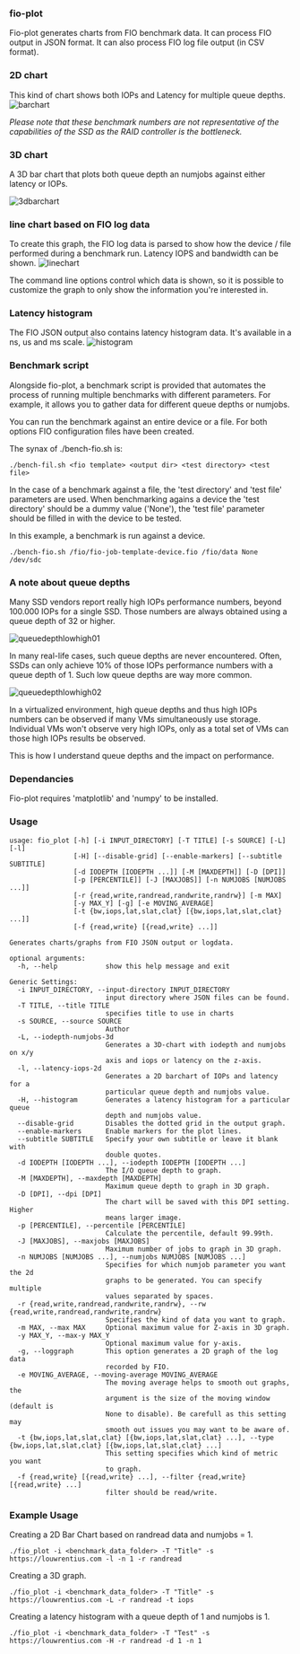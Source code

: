 ### fio-plot
Fio-plot generates charts from FIO benchmark data. It can process FIO output in JSON format. It can also process FIO log file output (in CSV format).

### 2D chart 
This kind of chart shows both IOPs and Latency for multiple queue depths.
![barchart][queuedepthlowhigh01]

*Please note that these benchmark numbers are not representative of the capabilities of the SSD as the RAID controller is the bottleneck.*

### 3D chart
A 3D bar chart that plots both queue depth an numjobs against either latency or IOPs.

![3dbarchart][3dbarchart]

[3dbarchart]: https://louwrentius.com/static/images/servermdadmraid5-3d.png


### line chart based on FIO log data
To create this graph, the FIO log data is parsed to show how the device / file
performed during a benchmark run. Latency IOPS and bandwidth can be shown. 
![linechart][queuedepthlowhigh03]

The command line options control which data is shown, so it is possible to
customize the graph to only show the information you're interested in.

### Latency histogram 
The FIO JSON output also contains latency histogram data. It's available in a ns, us and ms scale.
![histogram][histogram]

[histogram]: https://louwrentius.com/static/images/histogram01.png

### Benchmark script
Alongside fio-plot, a benchmark script is provided that automates the process of running multiple benchmarks with different parameters. For example, it allows
you to gather data for different queue depths or numjobs. 

You can run the benchmark against an entire device or a file. For both options
FIO configuration files have been created.

The synax of ./bench-fio.sh is:

	./bench-fil.sh <fio template> <output dir> <test directory> <test file>
	
In the case of a benchmark against a file, the 'test directory' and 'test file'
parameters are used. When benchmarking agains a device the 'test directory' should be a dummy value ('None'), the 'test file' parameter should be filled in with 
the device to be tested. 

In this example, a benchmark is run against a device. 

	./bench-fio.sh /fio/fio-job-template-device.fio /fio/data None /dev/sdc

[barchart]: 1 
[3dbarchart]: 2
[linechart]: 3
[histogram]: 4

### A note about queue depths
Many SSD vendors report really high IOPs performance numbers, beyond 100.000 IOPs for a single SSD. Those numbers are always obtained using a queue depth of 32 or higher. 

![queuedepthlowhigh01][queuedepthlowhigh01]

[queuedepthlowhigh01]: https://louwrentius.com/static/images/impactofqueuedepth.png

In many real-life cases, such queue depths are never
encountered. Often, SSDs can only achieve 10% of those IOPs performance numbers with a queue depth of 1. Such low queue depths are way more common. 

![queuedepthlowhigh02][queuedepthlowhigh02]

[queuedepthlowhigh02]: https://louwrentius.com/static/images/impactofqueuedepth02.png

[queuedepthlowhigh03]: https://louwrentius.com/static/images/impactofqueuedepth03.png

In a virtualized environment, high queue depths and thus high IOPs numbers can be observed if many VMs simultaneously use storage. Individual VMs won't observe very high IOPs, only as a total set of VMs can those high IOPs results be observed.

This is how I understand queue depths and the impact on performance.

### Dependancies

Fio-plot requires 'matplotlib' and 'numpy' to be installed.

### Usage

	usage: fio_plot [-h] [-i INPUT_DIRECTORY] [-T TITLE] [-s SOURCE] [-L] [-l]
					[-H] [--disable-grid] [--enable-markers] [--subtitle SUBTITLE]
					[-d IODEPTH [IODEPTH ...]] [-M [MAXDEPTH]] [-D [DPI]]
					[-p [PERCENTILE]] [-J [MAXJOBS]] [-n NUMJOBS [NUMJOBS ...]]
					[-r {read,write,randread,randwrite,randrw}] [-m MAX]
					[-y MAX_Y] [-g] [-e MOVING_AVERAGE]
					[-t {bw,iops,lat,slat,clat} [{bw,iops,lat,slat,clat} ...]]
					[-f {read,write} [{read,write} ...]]

	Generates charts/graphs from FIO JSON output or logdata.

	optional arguments:
	  -h, --help            show this help message and exit

	Generic Settings:
	  -i INPUT_DIRECTORY, --input-directory INPUT_DIRECTORY
							input directory where JSON files can be found.
	  -T TITLE, --title TITLE
							specifies title to use in charts
	  -s SOURCE, --source SOURCE
							Author
	  -L, --iodepth-numjobs-3d
							Generates a 3D-chart with iodepth and numjobs on x/y
							axis and iops or latency on the z-axis.
	  -l, --latency-iops-2d
							Generates a 2D barchart of IOPs and latency for a
							particular queue depth and numjobs value.
	  -H, --histogram       Generates a latency histogram for a particular queue
							depth and numjobs value.
	  --disable-grid        Disables the dotted grid in the output graph.
	  --enable-markers      Enable markers for the plot lines.
	  --subtitle SUBTITLE   Specify your own subtitle or leave it blank with
							double quotes.
	  -d IODEPTH [IODEPTH ...], --iodepth IODEPTH [IODEPTH ...]
							The I/O queue depth to graph.
	  -M [MAXDEPTH], --maxdepth [MAXDEPTH]
							Maximum queue depth to graph in 3D graph.
	  -D [DPI], --dpi [DPI]
							The chart will be saved with this DPI setting. Higher
							means larger image.
	  -p [PERCENTILE], --percentile [PERCENTILE]
							Calculate the percentile, default 99.99th.
	  -J [MAXJOBS], --maxjobs [MAXJOBS]
							Maximum number of jobs to graph in 3D graph.
	  -n NUMJOBS [NUMJOBS ...], --numjobs NUMJOBS [NUMJOBS ...]
							Specifies for which numjob parameter you want the 2d
							graphs to be generated. You can specify multiple
							values separated by spaces.
	  -r {read,write,randread,randwrite,randrw}, --rw {read,write,randread,randwrite,randrw}
							Specifies the kind of data you want to graph.
	  -m MAX, --max MAX     Optional maximum value for Z-axis in 3D graph.
	  -y MAX_Y, --max-y MAX_Y
							Optional maximum value for y-axis.
	  -g, --loggraph        This option generates a 2D graph of the log data
							recorded by FIO.
	  -e MOVING_AVERAGE, --moving-average MOVING_AVERAGE
							The moving average helps to smooth out graphs, the
							argument is the size of the moving window (default is
							None to disable). Be carefull as this setting may
							smooth out issues you may want to be aware of.
	  -t {bw,iops,lat,slat,clat} [{bw,iops,lat,slat,clat} ...], --type {bw,iops,lat,slat,clat} [{bw,iops,lat,slat,clat} ...]
							This setting specifies which kind of metric you want
							to graph.
	  -f {read,write} [{read,write} ...], --filter {read,write} [{read,write} ...]
							filter should be read/write.


### Example Usage

Creating a 2D Bar Chart based on randread data and numjobs = 1.

    ./fio_plot -i <benchmark_data_folder> -T "Title" -s https://louwrentius.com -l -n 1 -r randread

Creating a 3D graph. 

    ./fio_plot -i <benchmark_data_folder> -T "Title" -s https://louwrentius.com -L -r randread -t iops
    
Creating a latency histogram with a queue depth of 1 and numjobs is 1.

    ./fio_plot -i <benchmark_data_folder> -T "Test" -s https://louwrentius.com -H -r randread -d 1 -n 1

